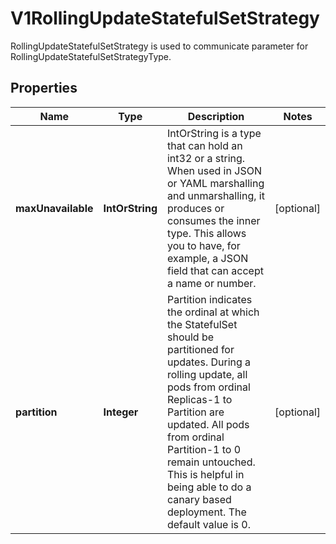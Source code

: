 

# V1RollingUpdateStatefulSetStrategy

RollingUpdateStatefulSetStrategy is used to communicate parameter for RollingUpdateStatefulSetStrategyType.

## Properties

| Name | Type | Description | Notes |
|------------ | ------------- | ------------- | -------------|
|**maxUnavailable** | **IntOrString** | IntOrString is a type that can hold an int32 or a string.  When used in JSON or YAML marshalling and unmarshalling, it produces or consumes the inner type.  This allows you to have, for example, a JSON field that can accept a name or number. |  [optional] |
|**partition** | **Integer** | Partition indicates the ordinal at which the StatefulSet should be partitioned for updates. During a rolling update, all pods from ordinal Replicas-1 to Partition are updated. All pods from ordinal Partition-1 to 0 remain untouched. This is helpful in being able to do a canary based deployment. The default value is 0. |  [optional] |



